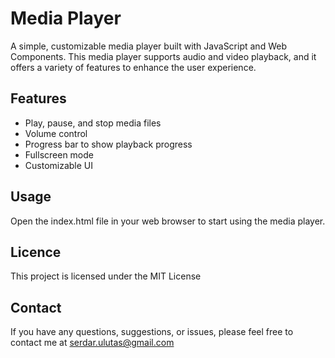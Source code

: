 # Media Player

A simple, customizable media player built with JavaScript and Web Components. This media player supports audio and video playback, and it offers a variety of features to enhance the user experience.

## Features

- Play, pause, and stop media files
- Volume control
- Progress bar to show playback progress
- Fullscreen mode
- Customizable UI

## Usage

Open the index.html file in your web browser to start using the media player.

## Licence

This project is licensed under the MIT License

## Contact

If you have any questions, suggestions, or issues, please feel free to contact me at serdar.ulutas@gmail.com
